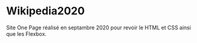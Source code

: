 # Wikipedia2020

Site One Page réalisé en septambre 2020 pour revoir le HTML et CSS ainsi que les Flexbox.

